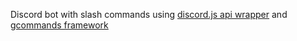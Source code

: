 Discord bot with slash commands using [discord.js api wrapper](https://discord.js.org) and [gcommands framework](https://gcomnands.js.org)
